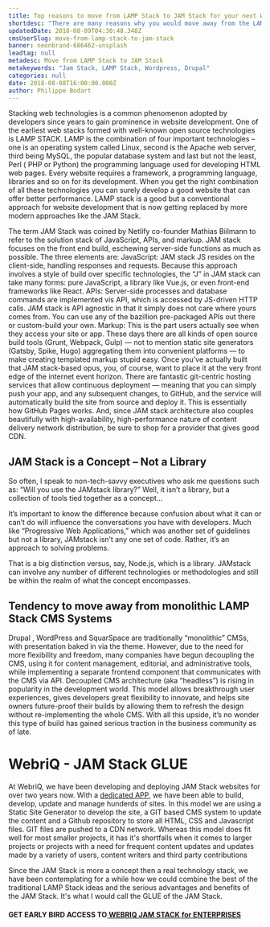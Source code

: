 ```yaml
---
title: Top reasons to move from LAMP Stack to JAM Stack for your next Web project
shortdesc: "There are many reasons why you would move away from the LAMP Stack and adopt a more modern development approach with the JAM Stack. But here are the main reasons. "
updatedDate: 2018-08-09T04:30:48.348Z
cmsUserSlug: move-from-lamp-stack-to-jam-stack
banner: neonbrand-686462-unsplash
leadtag: null
metadesc: Move from LAMP Stack to JAM Stack
metakeywords: "Jam Stack, LAMP Stack, Wordpress, Drupal"
categories: null
date: 2018-08-08T16:00:00.000Z
author: Philippe Bodart
---
```


Stacking web technologies is a common phenomenon adopted by developers since years to gain prominence in website development. One of the earliest web stacks formed with well-known open source technologies is LAMP STACK. LAMP is the combination of four important technologies – one is an operating system called Linux, second is the Apache web server, third being MySQL, the popular database system and last but not the least, Perl ( PHP or Python) the programming language used for developing HTML web pages. Every website requires a framework, a programming language, libraries and so on for its development. When you get the right combination of all these technologies you can surely develop a good website that can offer better performance. LAMP stack is a good but a conventional approach for website development that is now getting replaced by more modern approaches like the JAM Stack. 

The term JAM Stack was coined by Netlify co-founder Mathias Biilmann to refer to the solution stack of JavaScript, APIs, and markup. JAM stack focuses on the front end build, eschewing server-side functions as much as possible. The three elements are:
JavaScript: JAM stack JS resides on the client-side, handling responses and requests. Because this approach involves a style of build over specific technologies, the “J” in JAM stack can take many forms: pure JavaScript, a library like Vue.js, or even front-end frameworks like React.
APIs: Server-side processes and database commands are implemented vis API, which is accessed by JS-driven HTTP calls. JAM stack is API agnostic in that it simply does not care where yours comes from. You can use any of the bazillion pre-packaged APIs out there or custom-build your own.
Markup: This is the part users actually see when they access your site or app. These days there are all kinds of open source build tools (Grunt, Webpack, Gulp) — not to mention static site generators (Gatsby, Spike, Hugo) aggregating them into convenient platforms — to make creating templated markup stupid easy.
Once you’ve actually built that JAM stack-based opus, you, of course, want to place it at the very front edge of the internet event horizon. There are fantastic git-centric hosting services that allow continuous deployment — meaning that you can simply push your app, and any subsequent changes, to GitHub, and the service will automatically build the site from source and deploy it. This is essentially how GitHub Pages works. And, since JAM stack architecture also couples beautifully with high-availability, high-performance nature of content delivery network distribution, be sure to shop for a provider that gives good CDN.

## JAM Stack is a Concept – Not a Library
So often, I speak to non-tech-savvy executives who ask me questions such as: “Will you use the JAMstack library?” Well, it isn’t a library, but a collection of tools tied together as a concept…

It’s important to know the difference because confusion about what it can or can’t do will influence the conversations you have with developers. Much like “Progressive Web Applications,” which was another set of guidelines but not a library, JAMstack isn’t any one set of code. Rather, it’s an approach to solving problems.

That is a big distinction versus, say, Node.js, which is a library. JAMstack can involve any number of different technologies or methodologies and still be within the realm of what the concept encompasses.

## Tendency to move away from monolithic LAMP Stack CMS Systems
Drupal , WordPress and SquarSpace are  traditionally “monolithic” CMSs, with presentation baked in via the theme. However, due to the need for more flexibility and freedom, many companies have begun decoupling the CMS, using it for content management, editorial, and administrative tools, while implementing a separate frontend component that communicates with the CMS via API.
Decoupled CMS architecture (aka “headless”) is rising in popularity in the development world. This model allows breakthrough user experiences, gives developers great flexibility to innovate, and helps site owners future-proof their builds by allowing them to refresh the design without re-implementing the whole CMS. With all this upside, it’s no wonder this type of build has gained serious traction in the business community as of late.

# WebriQ - JAM Stack GLUE
At WebriQ, we have been developing and deploying JAM Stack websites for over two years now. With a [dedicated APP](http://app.webriq.com), we have been able to build, develop, update and manage hunderds of sites.
In this model we are using a Static Site Generator to develop the site, a GIT based CMS system to update the content and a Github repository to store all HTML, CSS and Javascript files. GIT files are pushed to a CDN network. 
Whereas this model does fit well for most smaller projects, it has it's shortfalls when it comes to larger projects or projects with a need for frequent content updates and updates made by a variety of users, content writers and third party contributions 

Since the JAM Stack is more a concept then a real technology stack, we have been contemplating for a while how we could combine the best of the traditional LAMP Stack ideas and the serious advantages and benefits of the JAM Stack. It's what I would call the GLUE of the JAM Stack.

#### GET EARLY BIRD ACCESS TO[ WEBRIQ JAM STACK for ENTERPRISES](http://madmarketing.webriq.services/f/3) #### 



